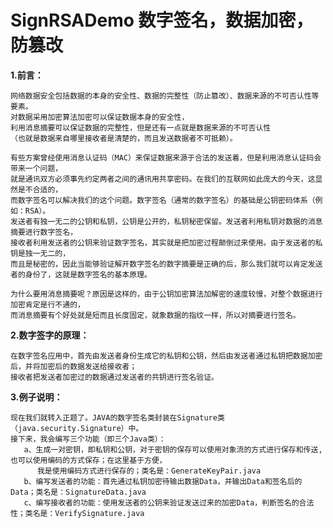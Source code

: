 # SignRSADemo 数字签名，数据加密，防篡改

**1.前言：**
    
    网络数据安全包括数据的本身的安全性、数据的完整性（防止篡改）、数据来源的不可否认性等要素。
    对数据采用加密算法加密可以保证数据本身的安全性，
    利用消息摘要可以保证数据的完整性，但是还有一点就是数据来源的不可否认性
    （也就是数据来自哪里接收者是清楚的，而且发送数据者不可抵赖）。

    有些方案曾经使用消息认证码（MAC）来保证数据来源于合法的发送着，但是利用消息认证码会带来一个问题，
    就是通讯双方必须事先约定两者之间的通讯用共享密码。在我们的互联网如此庞大的今天，这显然是不合适的，
    而数字签名可以解决我们的这个问题。数字签名（通常的数字签名）的基础是公钥密码体系（例如：RSA）。
    发送者有独一无二的公钥和私钥，公钥是公开的，私钥秘密保留。发送者利用私钥对数据的消息摘要进行数字签名，
    接收者利用发送者的公钥来验证数字签名，其实就是把加密过程颠倒过来使用。由于发送者的私钥是独一无二的，
    而且是秘密的，因此当能够验证解开数字签名的数字摘要是正确的后，那么我们就可以肯定发送者的身份了，这就是数字签名的基本原理。

    为什么要用消息摘要呢？原因是这样的，由于公钥加密算法加解密的速度较慢，对整个数据进行加密肯定是行不通的，
    而消息摘要有个好处就是短而且长度固定，就象数据的指纹一样，所以对摘要进行签名。

**2.数字签字的原理：**

    在数字签名应用中，首先由发送者身份生成它的私钥和公钥，然后由发送者通过私钥把数据加密后，并将加密后的数据发送给接收者；
    接收者把发送者加密过的数据通过发送者的共钥进行签名验证。

**3.例子说明：**

    现在我们就转入正题了。JAVA的数字签名类封装在Signature类（java.security.Signature）中。
    接下来，我会编写三个功能（即三个Java类）：
       a、生成一对密钥，即私钥和公钥，对于密钥的保存可以使用对象流的方式进行保存和传送,也可以使用编码的方式保存；在这里基于方便，
          我是使用编码方式进行保存的；类名是：GenerateKeyPair.java
       b、编写发送者的功能：首先通过私钥加密待输出数据Data，并输出Data和签名后的Data；类名是：SignatureData.java
       c、编写接收者的功能：使用发送者的公钥来验证发送过来的加密Data，判断签名的合法性；类名是：VerifySignature.java

